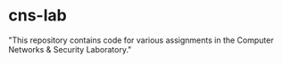 # cns-lab
"This repository contains code for various assignments in the Computer Networks &amp; Security Laboratory."
